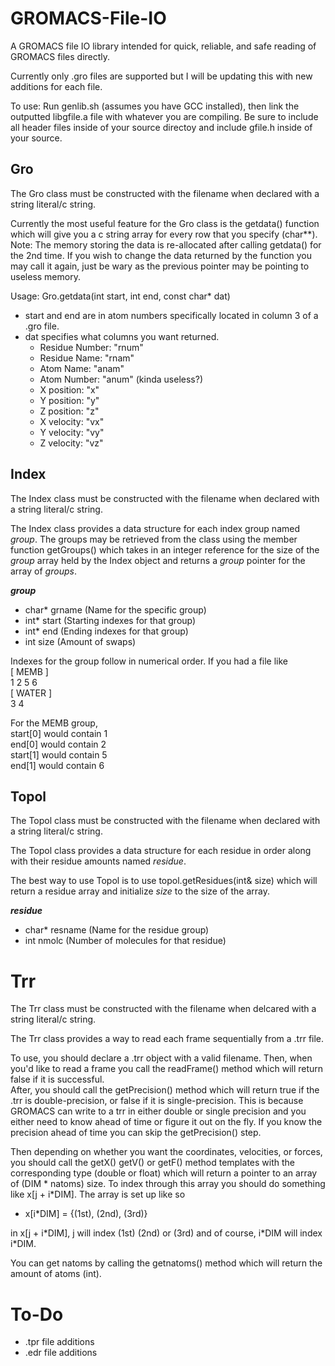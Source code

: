 # GROMACS-File-IO
A GROMACS file IO library intended for quick, reliable, and safe reading of GROMACS files directly.

Currently only .gro files are supported but I will be updating this with new additions for each file.  

To use: Run genlib.sh (assumes you have GCC installed), then link the outputted libgfile.a file with whatever you are compiling. Be sure to include all header files inside of your source directoy and include gfile.h inside of your source.

## Gro
The Gro class must be constructed with the filename when declared with a string literal/c string. 

Currently the most useful feature for the Gro class is the getdata() function which will give you a c string array for every row that you specify (char**).  
Note: The memory storing the data is re-allocated after calling getdata() for the 2nd time. If you wish to change the data returned by the function you may call it again, just be wary as the previous pointer may be pointing to useless memory.

  Usage: Gro.getdata(int start, int end, const char* dat)
  - start and end are in atom numbers specifically located in column 3 of a .gro file.
  - dat specifies what columns you want returned.
    - Residue Number: "rnum"
    - Residue Name:   "rnam"
    - Atom Name:      "anam"
    - Atom Number:    "anum" (kinda useless?)
    - X position:     "x"
    - Y position:     "y"
    - Z position:     "z"
    - X velocity:     "vx"
    - Y velocity:     "vy"
    - Z velocity:     "vz"

## Index
The Index class must be constructed with the filename when declared with a string literal/c string. 

The Index class provides a data structure for each index group named *group*. The groups may be retrieved from the class using the member function getGroups() which takes in an integer reference for the size of the *group* array held by the Index object and returns a *group* pointer for the array of *groups*.  
  
  ***group***
  - char* grname   (Name for the specific group)
  - int* start     (Starting indexes for that group)
  - int* end       (Ending indexes for that group)
  - int size       (Amount of swaps)
  
  Indexes for the group follow in numerical order. If you had a file like  
  \[ MEMB ]  
  1 2 5 6  
  \[ WATER ]  
  3 4
  
  For the MEMB group,  
  start\[0] would contain 1  
  end\[0] would contain 2  
  start\[1] would contain 5  
  end\[1] would contain 6  

## Topol
The Topol class must be constructed with the filename when declared with a string literal/c string.

The Topol class provides a data structure for each residue in order along with their residue amounts named *residue*.  

The best way to use Topol is to use topol.getResidues(int& size) which will return a residue array and initialize *size* to the size of the array. 

  ***residue***
  - char* resname (Name for the residue group)
  - int nmolc     (Number of molecules for that residue)


# Trr
The Trr class must be constructed with the filename when delcared with a string literal/c string.  

The Trr class provides a way to read each frame sequentially from a .trr file.   

To use, you should declare a .trr object with a valid filename. Then, when you'd like to read a frame you call the readFrame() method which will return false if it is successful.  
After, you should call the getPrecision() method which will return true if the .trr is double-precision, or false if it is single-precision. This is because GROMACS can write to a trr in either double or single precision and you either need to know ahead of time or figure it out on the fly. If you know the precision ahead of time you can skip the getPrecision() step.  

Then depending on whether you want the coordinates, velocities, or forces, you should call the getX() getV() or getF() method templates with the corresponding type (double or float) which will return a pointer to an array of (DIM \* natoms) size. To index through this array you should do something like x\[j + i\*DIM\]. The array is set up like so  

 - x\[i\*DIM\] = {(1st), (2nd), (3rd)}  
  
in x\[j + i\*DIM\], j will index (1st) (2nd) or (3rd) and of course, i\*DIM will index i\*DIM.  
  
You can get natoms by calling the getnatoms() method which will return the amount of atoms (int).
# To-Do
- .tpr file additions
- .edr file additions
